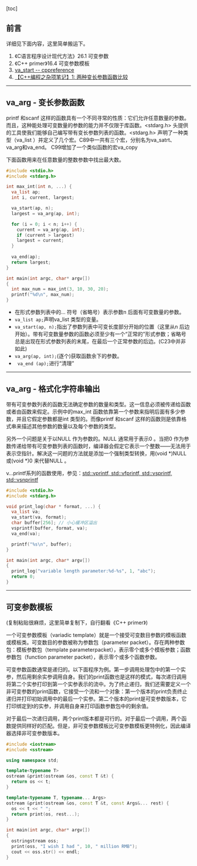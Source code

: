 [toc]

## 前言

详细见下面内容，这里简单搬运下。
1. 《C语言程序设计现代方法》26.1 可变参数
2. 《C++ primer》16.4 可变参数模板
3. [va_start -- cppreference](https://zh.cppreference.com/w/c/variadic/va_start)
4. [【C++编程之杂项笔记】1: 两种变长参数函数比较](https://elloop.github.io/c++/2015-11-28/never-proficient-cpp-vaargs)

---
## va_arg - 变长参数函数

printf 和scanf 这样的函数具有一个不同寻常的性质：它们允许任意数量的参数。而且，这种能处理可变数量的参数的能力并不仅限于库函数。<stdarg.h> 头提供的工具使我们能够自己编写带有变长参数列表的函数。<stdarg.h> 声明了一种类型（va_list ）并定义了几个宏。C89中一共有三个宏，分别名为va_satrt、va_arg和va_end。 C99增加了一个类似函数的宏va_copy 

下面函数用来在任意数量的整数参数中找出最大数。

```c
#include <stdio.h>
#include <stdarg.h>

int max_int(int n, ...) {
  va_list ap;
  int i, current, largest;

  va_start(ap, n);
  largest = va_arg(ap, int);

  for (i = 0; i < n; i++) {
    current = va_arg(ap, int);
    if (current > largest)
    largest = current;
  }
  
  va_end(ap);
  return largest;
}

int main(int argc, char* argv[])
{
  int max_num = max_int(3, 10, 30, 20);
  printf("%d\n", max_num);
}
```

* 在形式参数列表中的... 符号（省略号）表示参数n 后面有可变数量的参数。
* `va_list ap;`声明va_list 类型的变量。
* `va_start(ap, n);`指出了参数列表中可变长度部分开始的位置（这里从n 后边开始）。带有可变数量参数的函数必须至少有一个“正常的”形式参数；省略号总是出现在形式参数列表的末尾，在最后一个正常参数的后边。(C23中并非如此)
* `va_arg(ap, int);`(逐个)获取函数余下的参数。
* ` va_end (ap);`进行“清理”

---
## va_arg - 格式化字符串输出

带有可变参数列表的函数无法确定参数的数量和类型。这一信息必须被传递给函数或者由函数来假定。示例中的max_int 函数依靠第一个参数来指明后面有多少参数，并且它假定参数都是int 类型的。而像printf 和scanf 这样的函数则是依靠格式串来描述其他参数的数量以及每个参数的类型。

另外一个问题是关于以NULL 作为参数的。NULL 通常用于表示0 。当把0 作为参数传递给带有可变参数列表的函数时，编译器会假定它表示一个整数——无法用于表示空指针。解决这一问题的方法就是添加一个强制类型转换，用(void *)NULL 或(void *)0 来代替NULL 。

v…printf系列的函数使用，参见：[std::vprintf, std::vfprintf, std::vsprintf, std::vsnprintf](https://zh.cppreference.com/w/cpp/io/c/vfprintf)

```c
#include <stdio.h>
#include <stdarg.h>

void print_log(char * format, ...) {
  va_list va;
  va_start(va, format);
  char buffer[256]; // 小心缓冲区溢出
  vsprintf(buffer, format, va);
  va_end(va);

  printf("%s\n", buffer);
}

int main(int argc, char* argv[])
{
  print_log("variable length parameter:%d-%s", 1, "abc");
  return 0;
}
```

---
## 可变参数模板

(复制粘贴很麻烦，这里简单复制下，自行翻看《C++ primer》)

一个可变参数模板（variadic template）就是一个接受可变数目参数的模板函数或模板类。可变数目的参数被称为参数包（parameter packet）。存在两种参数包：模板参数包（template parameterpacket），表示零个或多个模板参数；函数参数包（function parameter packet），表示零个或多个函数参数。

可变参数函数通常是递归的。以下面程序为例。第一步调用处理包中的第一个实参，然后用剩余实参调用自身。我们的print函数也是这样的模式，每次递归调用将第二个实参打印到第一个实参表示的流中。为了终止递归，我们还需要定义一个非可变参数的print函数，它接受一个流和一个对象：第一个版本的print负责终止递归并打印初始调用中的最后一个实参。第二个版本的print是可变参数版本，它打印绑定到t的实参，并调用自身来打印函数参数包中的剩余值。

对于最后一次递归调用，两个print版本都是可行的。对于最后一个调用，两个函数提供同样好的匹配。但是，非可变参数模板比可变参数模板更特例化，因此编译器选择非可变参数版本。

```cpp
#include <iostream>
#include <sstream>

using namespace std;

template<typename T>
ostream &print(ostream &os, const T &t) {
  return os << t;
}

template<typename T, typename... Args>
ostream &print(ostream &os, const T &t, const Args&... rest) {
  os << t << " ";
  return print(os, rest...);
}

int main(int argc, char* argv[])
{
  ostringstream oss;
  print(oss, "I wish I had ", 10, " million RMB");
  cout << oss.str() << endl;
}
```
